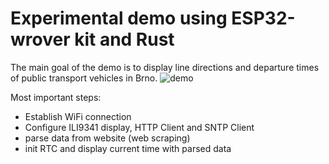 # Experimental demo using ESP32-wrover kit and Rust

The main goal of the demo is to display line directions and departure times of public transport vehicles in Brno.
![demo](https://user-images.githubusercontent.com/43887390/165057872-e0d3bb64-a807-42d6-a7a4-b280e6ea9cac.jpg)

Most important steps:
- Establish WiFi connection
- Configure ILI9341 display, HTTP Client and SNTP Client
- parse data from website (web scraping)
- init RTC and display current time with parsed data 
